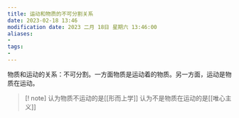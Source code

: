 ```yaml
---
title: 运动和物质的不可分割关系
date: 2023-02-18 13:46
modification date: 2023 二月 18日 星期六 13:46:00
aliases: 
- 
tags: 
- 
---
```


物质和运动的关系：不可分割。一方面物质是运动着的物质。另一方面，运动是物质在运动。

>[! note]
>认为物质不运动的是[[形而上学]]
>认为不是物质在运动的是[[唯心主义]]